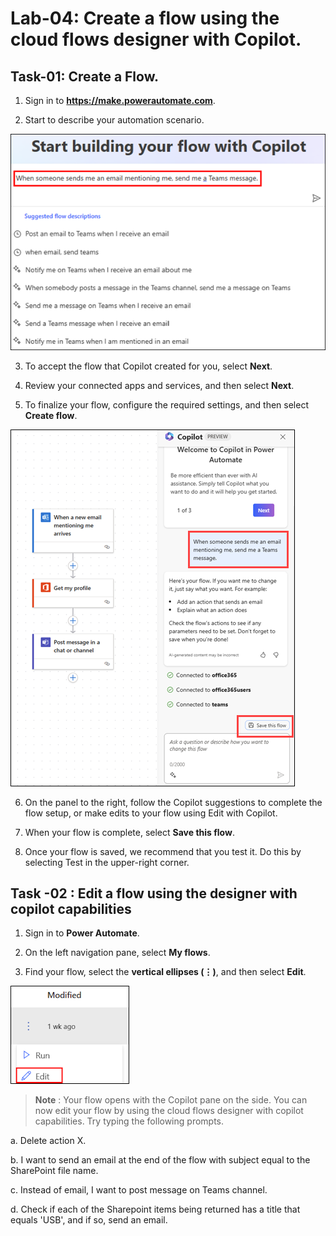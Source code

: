 # Lab-04: Create a flow using the cloud flows designer with Copilot.

## Task-01: Create a Flow.

1.	Sign in to **https://make.powerautomate.com**.
   
2.	Start to describe your automation scenario.

  ![screenshot of the prompt ](../Media/04/copilot-home-example.png)
   
3.	To accept the flow that Copilot created for you, select **Next**.
   
4.	Review your connected apps and services, and then select **Next**.
   
5.	To finalize your flow, configure the required settings, and then select **Create flow**.

   ![screenshot of the prompt ](../Media/04/designer-1.png)

6.	On the panel to the right, follow the Copilot suggestions to complete the flow setup, or make edits to your flow using Edit with Copilot.
   
7.	When your flow is complete, select **Save this flow**.
   
8.	Once your flow is saved, we recommend that you test it. Do this by selecting Test in the upper-right corner.
   
## Task -02 : Edit a flow using the designer with copilot capabilities

1.	Sign in to **Power Automate**.
   
2.	On the left navigation pane, select **My flows**.
   
3.	Find your flow, select the **vertical ellipses (⋮)**, and then select **Edit**.

   ![screenshot of the prompt ](../Media/04/copilot-edit.png)
 
>**Note** : Your flow opens with the Copilot pane on the side. You can now edit your flow by using the cloud flows designer with copilot capabilities. Try typing the following prompts.

a.	Delete action X.

b.	I want to send an email at the end of the flow with subject equal to the SharePoint file name.

c.	Instead of email, I want to post message on Teams channel.

d.	Check if each of the Sharepoint items being returned has a title that equals 'USB', and if so, send an email.


